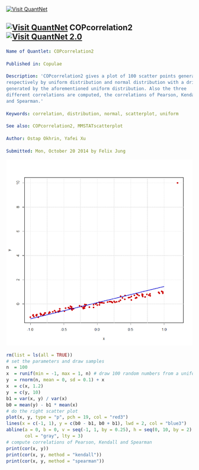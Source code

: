 
[<img src="https://github.com/QuantLet/Styleguide-and-FAQ/blob/master/pictures/banner.png" width="880" alt="Visit QuantNet">](http://quantlet.de/index.php?p=info)

## [<img src="https://github.com/QuantLet/Styleguide-and-Validation-procedure/blob/master/pictures/qloqo.png" alt="Visit QuantNet">](http://quantlet.de/) **COPcorrelation2**[<img src="https://github.com/QuantLet/Styleguide-and-Validation-procedure/blob/master/pictures/QN2.png" width="60" alt="Visit QuantNet 2.0">](http://quantlet.de/d3/ia)

```yaml
Name of Quantlet: COPcorrelation2
 
Published in: Copulae

Description: 'COPcorrelation2 gives a plot of 100 scatter points generated 
respectively by uniform distribution and normal distribution with a drift 
generated by the aforementioned uniform distribution. Also the three 
different correlations are computed, the correlations of Pearson, Kendall
and Spearman.'
  
Keywords: correlation, distribution, normal, scatterplot, uniform
     
See also: COPcorrelation2, MMSTATscatterplot

Author: Ostap Okhrin, Yafei Xu

Submitted: Mon, October 20 2014 by Felix Jung

```

![Picture1](Correlation2.png)

```r
rm(list = ls(all = TRUE))
# set the parameters and draw samples
n  = 100
x  = runif(min = -1, max = 1, n) # draw 100 random numbers from a uniform CDF
y  = rnorm(n, mean = 0, sd = 0.1) + x 
x  = c(x, 1.2)
y  = c(y, 10)
b1 = var(x, y) / var(x)
b0 = mean(y) - b1 * mean(x)
# do the right scatter plot
plot(x, y, type = "p", pch = 19, col = "red3")
lines(x = c(-1, 1), y = c(b0 - b1, b0 + b1), lwd = 2, col = "blue3")
abline(a = 0, b = 0, v = seq(-1, 1, by = 0.25), h = seq(0, 10, by = 2),
       col = "gray", lty = 3)
# compute correlations of Pearson, Kendall and Spearman
print(cor(x, y))
print(cor(x, y, method = "kendall"))
print(cor(x, y, method = "spearman"))
```

